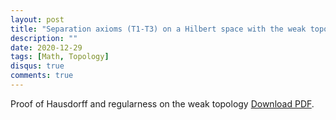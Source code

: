 ```yaml
---
layout: post
title: "Separation axioms (T1-T3) on a Hilbert space with the weak topology"
description: ""
date: 2020-12-29
tags: [Math, Topology]
disqus: true
comments: true
---
```



Proof of Hausdorff and regularness on the  weak topology  <a href="pdfs/Weak.pdf">Download PDF</a>.

<!--more-->
